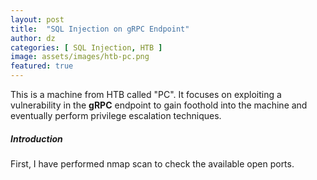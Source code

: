 ```yaml
---
layout: post
title:  "SQL Injection on gRPC Endpoint"
author: dz
categories: [ SQL Injection, HTB ]
image: assets/images/htb-pc.png
featured: true
---
```


This is a machine from HTB called "PC". It focuses on exploiting a vulnerability in the **gRPC** endpoint to gain foothold into the machine and eventually perform privilege escalation techniques.

##### Introduction
First, I have performed nmap scan to check the available open ports.